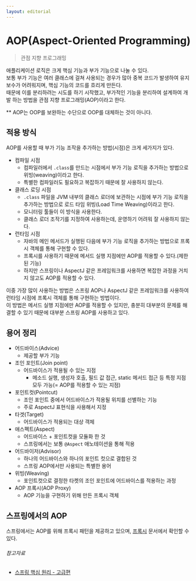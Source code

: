 ```yaml
---
layout: editorial
---
```


# AOP(Aspect-Oriented Programming)

> 관점 지향 프로그래밍

애플리케이션 로직은 크게 핵심 기능과 부가 기능으로 나눌 수 있다.  
보통 부가 기능은 여러 클래스에 걸쳐 사용되는 경우가 많아 중복 코드가 발생하여 유지보수가 어려워지며, 핵심 기능의 코드를 흐리게 만든다.  
때문에 이를 분리하려는 시도를 하기 시작했고, 부가적인 기능을 분리하여 설계하여 개발 하는 방법을 관점 지향 프로그래밍(AOP)이라고 한다.

** AOP는 OOP를 보완하는 수단으로 OOP를 대체하는 것이 아니다.

## 적용 방식

AOP를 사용할 때 부가 기능 조작을 추가하는 방법(시점)은 크게 세가지가 있다.

- 컴파일 시점
    - 컴파일러에서 `.class`를 만드는 시점에서 부가 기능 로직을 추가하는 방법으로 위빙(weaving)이라고 한다.
    - 특별한 컴파일러도 필요하고 복잡하기 때문에 잘 사용하지 않는다.
- 클래스 로딩 시점
    - `.class` 파일을 JVM 내부의 클래스 로더에 보관하는 시점에 부가 기능 로직을 추가하는 방법으로 로드 타임 위빙(Load Time Weaving)이라고 한다.
    - 모니터링 툴들이 이 방식을 사용한다.
    - 클래스 로더 조작기를 지정하여 사용하는데, 운영하기 어려워 잘 사용하지 않는다.
- 런타임 시점
    - 자바의 메인 메서드가 실행된 다음에 부가 기능 로직을 추가하는 방법으로 프록시 객체를 통해 구현할 수 있다.
    - 프록시를 사용하기 때문에 메서드 실행 지점에만 AOP를 적용할 수 있다.(제한된 기능)
    - 하지만 스프링이나 AspectJ 같은 프레임워크를 사용하면 복잡한 과정을 거치지 않고도 AOP를 적용할 수 있다.

이중 가장 많이 사용하는 방법은 스프링 AOP나 AspectJ 같은 프레임워크를 사용하여 런타임 시점에 프록시 객체를 통해 구현하는 방법이다.  
이 방법은 메서드 실행 지점에만 AOP를 적용할 수 있지만, 충분히 대부분의 문제를 해결할 수 있기 때문에 대부분 스프링 AOP를 사용하고 있다.

## 용어 정리

- 어드바이스(Advice)
    - 제공할 부가 기능
- 조인 포인트(Join point)
    - 어드바이스가 적용될 수 있는 지점
        - 메소드 실행, 생성자 호출, 필드 값 접근, static 메서드 접근 등 특정 지점 모두 가능(= AOP를 적용할 수 있는 지점)
- 포인트컷(Pointcut)
    - 조인 포인트 중에서 어드바이스가 적용될 위치를 선별하는 기능
    - 주로 AspectJ 표현식을 사용해서 지정
- 타겟(Target)
    - 어드바이스가 적용되는 대상 객체
- 애스펙트(Aspect)
    - 어드바이스 + 포인트컷을 모듈화 한 것
    - 스프링에서는 보통 `@Aspect` 애노테이션을 통해 적용
- 어드바이저(Advisor)
    - 하나의 어드바이스와 하나의 포인트 컷으로 결합된 것
    - 스프링 AOP에서만 사용되는 특별한 용어
- 위빙(Weaving)
    - 포인트컷으로 결정한 타켓의 조인 포인트에 어드바이스를 적용하는 과정
- AOP 프록시(AOP Proxy)
    - AOP 기능을 구현하기 위해 만든 프록시 객체

## 스프링에서의 AOP

스프링에서는 AOP를 위해 프록시 패턴을 제공하고 있으며, [프록시](proxy.md) 문서에서 확인할 수 있다.

###### 참고자료

- [스프링 핵심 원리 - 고급편](https://www.inflearn.com/course/스프링-핵심-원리-고급편)